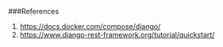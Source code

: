 

###References
1. https://docs.docker.com/compose/django/
2. https://www.django-rest-framework.org/tutorial/quickstart/